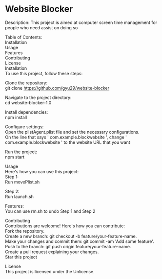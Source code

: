 # Website Blocker
Description: This project is aimed at computer screen time management for people who need assist on doing so  

Table of Contents:  
Installation  
Usage  
Features  
Contributing  
License  
Installation  
To use this project, follow these steps:  

Clone the repository:  
git clone https://github.com/gyu29/website-blocker  

Navigate to the project directory:  
cd website-blocker-1.0  

Install dependencies:  
npm install  

Configure settings:  
Open the plistAgent.plist file and set the necessary configurations.  
On the line that says ' <string>com.example.blockwebsite</string> ', change ' com.example.blockwebsite ' to the website URL that you want  

Run the project:  
npm start  

Usage  
Here's how you can use this project:  
Step 1:  
Run movePlist.sh  

Step 2:  
Run launch.sh  

Features:  
You can use rm.sh to undo Step 1 and Step 2  

Contributing  
Contributions are welcome! Here's how you can contribute:  
Fork the repository.  
Create a new branch: git checkout -b feature/your-feature-name.  
Make your changes and commit them: git commit -am 'Add some feature'.  
Push to the branch: git push origin feature/your-feature-name.  
Create a pull request explaining your changes.  
Star this project  

License  
This project is licensed under the Unlicense.
